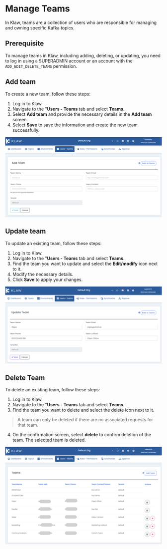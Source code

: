 # Manage Teams

In Klaw, teams are a collection of users who are responsible for
managing and owning specific Kafka topics.

## Prerequisite

To manage teams in Klaw, including adding, deleting, or updating, you
need to log in using a SUPERADMIN account or an account with the
`ADD_EDIT_DELETE_TEAMS` permission.

## Add team

To create a new team, follow these steps:

1.  Log in to Klaw.
2.  Navigate to the \"**Users - Teams** tab and select **Teams**.
3.  Select **Add team** and provide the necessary details in the **Add
    team** screen.
4.  Select **Save** to save the information and create the new team
    successfully.

![image](../../../static/images/teams/NewTeam.png)

## Update team

To update an existing team, follow these steps:

1.  Log in to Klaw.
2.  Navigate to the \"**Users - Teams** tab and select **Teams**.
3.  Find the team you want to update and select the **Edit/modify** icon
    next to it.
4.  Modify the necessary details.
5.  Click **Save** to apply your changes.

![image](../../../static/images/teams/UpdateTeam.png)

## Delete Team

To delete an existing team, follow these steps:

1.  Log in to Klaw.
2.  Navigate to the \"**Users - Teams** tab and select **Teams**.
3.  Find the team you want to delete and select the delete icon next to
    it.


> A team can only be deleted if there are no associated requests for that
team.

4.  On the confirmation screen, select **delete** to confirm deletion of
    the team. The selected team is deleted.

![image](../../../static/images/teams/Teams.png)
